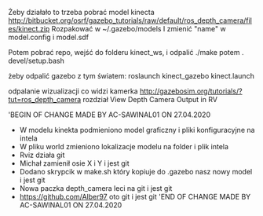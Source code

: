Żeby działało to trzeba pobrać model kinecta
http://bitbucket.org/osrf/gazebo_tutorials/raw/default/ros_depth_camera/files/kinect.zip
Rozpakować w
~/.gazebo/models
I zmienić "name" w model.config i model.sdf

Potem pobrać repo, wejść do folderu kinect_ws, i odpalić
./make
potem
. devel/setup.bash

żeby odpalić gazebo z tym światem:
roslaunch kinect_gazebo kinect.launch

odpalanie wizualizacji co widzi kamerka
http://gazebosim.org/tutorials/?tut=ros_depth_camera
rozdział View Depth Camera Output in RV

'BEGIN OF CHANGE MADE BY AC-SAWINAL01 ON 27.04.2020
* W modelu kinekta podmieniono model graficzny i pliki konfiguracyjne na intela
* W pliku world zmieniono lokalizacje modelu na folder i plik intela 
* Rviz działa git 
* Michał zamienił osie X i Y i jest git 
* Dodano skrypcik w make.sh który kopiuje do .gazebo nasz nowy model i jest git 
* Nowa paczka depth_camera leci na git i jest git 
* https://github.com/Alber97 oto git i jest git
'END OF CHANGE MADE BY AC-SAWINAL01 ON 27.04.2020
